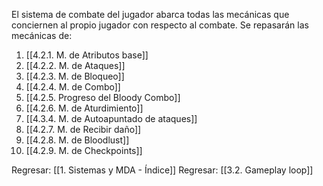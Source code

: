 
El sistema de combate del jugador abarca todas las mecánicas que conciernen al propio jugador con respecto al combate. Se repasarán las mecánicas de:

1. [[4.2.1. M. de Atributos base]]
2. [[4.2.2. M. de Ataques]]
3. [[4.2.3. M. de Bloqueo]]
4. [[4.2.4. M. de Combo]]
5. [[4.2.5. Progreso del Bloody Combo]]
6. [[4.2.6. M. de Aturdimiento]]
7. [[4.3.4. M. de Autoapuntado de ataques]]
8. [[4.2.7. M. de Recibir daño]]
9. [[4.2.8. M. de Bloodlust]]
10. [[4.2.9. M. de Checkpoints]]


Regresar: [[1. Sistemas y MDA - Índice]]
Regresar: [[3.2. Gameplay loop]]